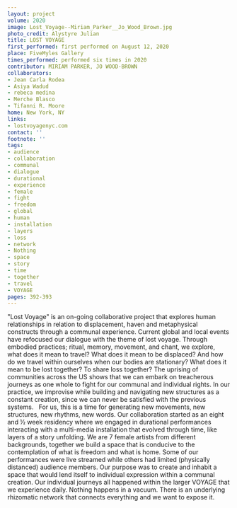 ```yaml
---
layout: project
volume: 2020
image: Lost_Voyage--Miriam_Parker__Jo_Wood_Brown.jpg
photo_credit: Alystyre Julian
title: LOST VOYAGE
first_performed: first performed on August 12, 2020
place: FiveMyles Gallery
times_performed: performed six times in 2020
contributor: MIRIAM PARKER, JO WOOD-BROWN
collaborators:
- Jean Carla Rodea
- Asiya Wadud
- rebeca medina
- Merche Blasco
- Tifanni R. Moore
home: New York, NY
links:
- lostvoyagenyc.com
contact: ''
footnote: ''
tags:
- audience
- collaboration
- communal
- dialogue
- durational
- experience
- female
- fight
- freedom
- global
- human
- installation
- layers
- loss
- network
- Nothing
- space
- story
- time
- together
- travel
- VOYAGE
pages: 392-393
---
```


"Lost Voyage" is an on-going collaborative project that explores human relationships in relation to displacement, haven and metaphysical constructs through a communal experience. Current global and local events have refocused our dialogue with the theme of lost voyage. Through embodied practices; ritual, memory, movement, and chant, we explore, what does it mean to travel? What does it mean to be displaced? And how do we travel within ourselves when our bodies are stationary? What does it mean to be lost together? To share loss together? 
The uprising of communities across the US shows that we can embark on treacherous journeys as one whole to fight for our communal and individual rights. In our practice, we improvise while building and navigating new structures as a constant creation, since we can never be satisfied with the previous systems.  
For us, this is a time for generating new movements, new structures, new rhythms, new words.
Our collaboration started as an eight and ½ week residency where we engaged in durational performances interacting with a multi-media installation that evolved through time, like layers of a story unfolding. We are 7 female artists from different backgrounds, together we build a space that is conducive to the contemplation of what is freedom and what is home. Some of our performances were live streamed while others had limited (physically distanced) audience members. Our purpose was to create and inhabit a space that would lend itself to individual expression within a communal creation. Our individual journeys all happened within the larger VOYAGE that we experience daily. Nothing happens in a vacuum. There is an underlying rhizomatic network that connects everything and we want to expose it. 
